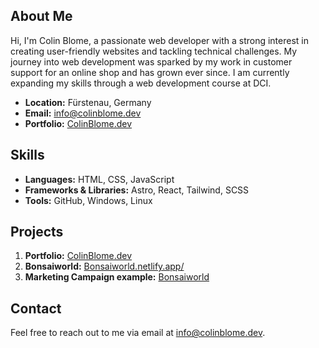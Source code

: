 ## About Me

Hi, I'm Colin Blome, a passionate web developer with a strong interest in creating user-friendly websites and tackling technical challenges. My journey into web development was sparked by my work in customer support for an online shop and has grown ever since. I am currently expanding my skills through a web development course at DCI.

- **Location:** Fürstenau, Germany
- **Email:** info@colinblome.dev
- **Portfolio:** [ColinBlome.dev](https://colinblome.dev/) 

## Skills

- **Languages:** HTML, CSS, JavaScript
- **Frameworks & Libraries:** Astro, React, Tailwind, SCSS
- **Tools:** GitHub, Windows, Linux

## Projects

1. **Portfolio:** [ColinBlome.dev](https://colinblome.dev/) 
2. **Bonsaiworld:** [Bonsaiworld.netlify.app/](https://bonsaiworld.netlify.app/)
3. **Marketing Campaign example:** [Bonsaiworld](https://www.canva.com/design/DAGBc48w39w/bc-CJ_qwSN3KxtlTtbQlmg/view?utm_content=DAGBc48w39w&utm_campaign=designshare&utm_medium=link&utm_source=editor)

## Contact

Feel free to reach out to me via email at [info@colinblome.dev](mailto:info@colinblome.dev).
